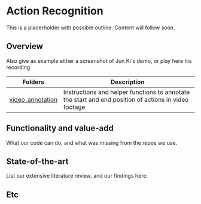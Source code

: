 # Action Recognition

This is a placerholder with possible outline. Content will follow soon.

## Overview

Also give as example either a screenshot of Jun Ki's demo, or play here his recording

| Folders |  Description |
| -------- |  ----------- |
| [video_annotation](video_annotation)  | Instructions and helper functions to annotate the start and end position of actions in video footage|

## Functionality and value-add

What our code can do, and what was missing from the repos we use.

## State-of-the-art

List our extensive literature review, and our findings here.

## Etc
